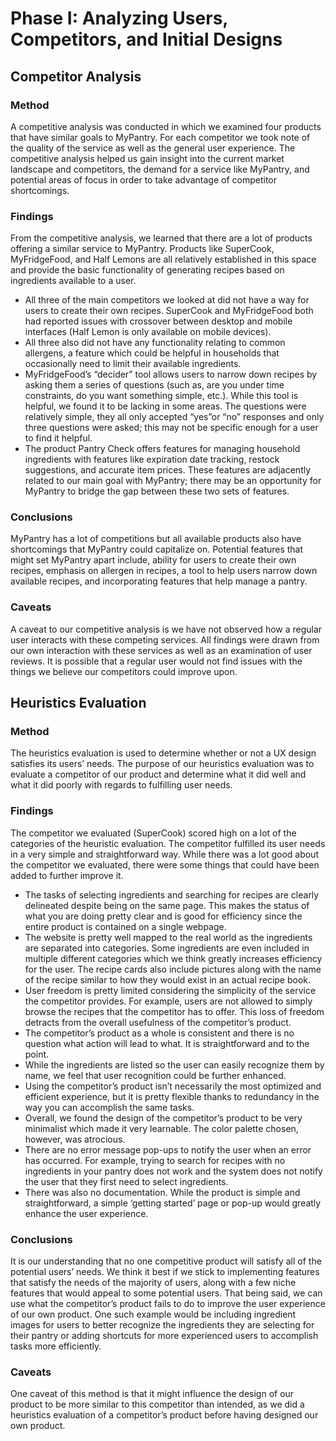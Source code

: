 # Phase I: Analyzing Users, Competitors, and Initial Designs

## Competitor Analysis
### Method
A competitive analysis was conducted in which we examined four products that have similar goals to MyPantry. For each competitor we took note of the quality of the service as well as the general user experience. The competitive analysis helped us gain insight into the current market landscape and competitors, the demand for a service like MyPantry, and potential areas of focus in order to take advantage of competitor shortcomings.
### Findings
From the competitive analysis, we learned that there are a lot of products offering a similar service to MyPantry. Products like SuperCook, MyFridgeFood, and Half Lemons are all relatively established in this space and provide the basic functionality of generating recipes based on ingredients available to a user. 
* All three of the main competitors we looked at did not have a way for users to create their own recipes. SuperCook and MyFridgeFood both had reported issues with crossover between desktop and mobile interfaces (Half Lemon is only available on mobile devices). 
* All three also did not have any functionality relating to common allergens, a feature which could be helpful in households that occasionally need to limit their available ingredients. 
* MyFridgeFood’s “decider” tool allows users to narrow down recipes by asking them a series of questions (such as, are you under time constraints, do you want something simple, etc.). While this tool is helpful, we found it to be lacking in some areas. The questions were relatively simple, they all only accepted “yes”or “no” responses and only three questions were asked; this may not be specific enough for a user to find it helpful. 
* The product Pantry Check offers features for managing household ingredients with features like expiration date tracking, restock suggestions, and accurate item prices. These features are adjacently related to our main goal with MyPantry; there may be an opportunity for MyPantry to bridge the gap between these two sets of features.
### Conclusions 
MyPantry has a lot of competitions but all available products also have shortcomings that MyPantry could capitalize on. Potential features that might set MyPantry apart include, ability for users to create their own recipes, emphasis on allergen in recipes, a tool to help users narrow down available recipes, and incorporating features that help manage a pantry.
### Caveats
A caveat to our competitive analysis is we have not observed how a regular user interacts with these competing services. All findings were drawn from our own interaction with these services as well as an examination of user reviews. It is possible that a regular user would not find issues with the things we believe our competitors could improve upon.

## Heuristics Evaluation
### Method 
The heuristics evaluation is used to determine whether or not a UX design satisfies its users’ needs. The purpose of our heuristics evaluation was to evaluate a competitor of our product and determine what it did well and what it did poorly with regards to fulfilling user needs.
### Findings
The competitor we evaluated (SuperCook) scored high on a lot of the categories of the heuristic evaluation. The competitor fulfilled its user needs in a very simple and straightforward way. While there was a lot good about the competitor we evaluated, there were some things that could have been added to further improve it.
* The tasks of selecting ingredients and searching for recipes are clearly delineated despite being on the same page. This makes the status of what you are doing pretty clear and is good for efficiency since the entire product is contained on a single webpage.
* The website is pretty well mapped to the real world as the ingredients are separated into categories. Some ingredients are even included in multiple different categories which we think greatly increases efficiency for the user. The recipe cards also include pictures along with the name of the recipe similar to how they would exist in an actual recipe book.
* User freedom is pretty limited considering the simplicity of the service the competitor provides. For example, users are not allowed to simply browse the recipes that the competitor has to offer. This loss of freedom detracts from the overall usefulness of the competitor’s product.
* The competitor’s product as a whole is consistent and there is no question what action will lead to what. It is straightforward and to the point.
* While the ingredients are listed so the user can easily recognize them by name, we feel that user recognition could be further enhanced.
* Using the competitor’s product isn’t necessarily the most optimized and efficient experience, but it is pretty flexible thanks to redundancy in the way you can accomplish the same tasks.
* Overall, we found the design of the competitor’s product to be very minimalist which made it very learnable. The color palette chosen, however, was atrocious.
* There are no error message pop-ups to notify the user when an error has occurred. For example, trying to search for recipes with no ingredients in your pantry does not work and the system does not notify the user that they first need to select ingredients.
* There was also no documentation. While the product is simple and straightforward, a simple ‘getting started’ page or pop-up would greatly enhance the user experience.
### Conclusions
It is our understanding that no one competitive product will satisfy all of the potential users’ needs. We think it best if we stick to implementing features that satisfy the needs of the majority of users, along with a few niche features that would appeal to some potential users. That being said, we can use what the competitor’s product fails to do to improve the user experience of our own product. One such example would be including ingredient images for users to better recognize the ingredients they are selecting for their pantry or adding shortcuts for more experienced users to accomplish tasks more efficiently.
### Caveats
One caveat of this method is that it might influence the design of our product to be more similar to this competitor than intended, as we did a heuristics evaluation of a competitor’s product before having designed our own product. 
